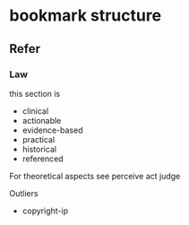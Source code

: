 # bookmark structure

## Refer


### Law

this section is

* clinical
* actionable
* evidence-based
* practical
* historical
* referenced

For theoretical aspects see perceive act judge

Outliers

* copyright-ip


